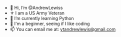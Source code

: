 - 👋 Hi, I’m @AndrewLewiss
- ⚜️ I am a US Army Veteran
- 🌱 I’m currently learning Python
- 👶 I'm a beginner, seeing if I like coding
- 📫 You can email me at: ytandrewlewis@gmail.com 

<!---
AndrewLewiss/AndrewLewiss is a ✨ special ✨ repository because its `README.md` (this file) appears on your GitHub profile.
You can click the Preview link to take a look at your changes.
--->
